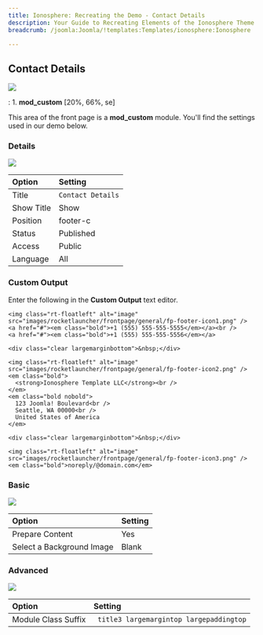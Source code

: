 ```yaml
---
title: Ionosphere: Recreating the Demo - Contact Details
description: Your Guide to Recreating Elements of the Ionosphere Theme for Joomla
breadcrumb: /joomla:Joomla/!templates:Templates/ionosphere:Ionosphere

---
```


Contact Details
----
![][demo]

:   1. **mod_custom** [20%, 66%, se]

This area of the front page is a **mod_custom** module. You'll find the settings used in our demo below.

### Details
![][demo2]

| Option     | Setting           |  
| :--------- | :---------------- |  
| Title      | `Contact Details` |  
| Show Title | Show              |  
| Position   | footer-c          |  
| Status     | Published         |  
| Access     | Public            |  
| Language   | All               |  

### Custom Output
Enter the following in the **Custom Output** text editor.

~~~
<img class="rt-floatleft" alt="image" src="images/rocketlauncher/frontpage/general/fp-footer-icon1.png" />
<a href="#"><em class="bold">+1 (555) 555-555-5555</em></a><br />
<a href="#"><em class="bold">+1 (555) 555-555-5556</em></a>

<div class="clear largemarginbottom">&nbsp;</div>

<img class="rt-floatleft" alt="image" src="images/rocketlauncher/frontpage/general/fp-footer-icon2.png" />
<em class="bold">
  <strong>Ionosphere Template LLC</strong><br />
</em>
<em class="bold nobold">
  123 Joomla! Boulevard<br />
  Seattle, WA 00000<br />
  United States of America
</em>

<div class="clear largemarginbottom">&nbsp;</div>

<img class="rt-floatleft" alt="image" src="images/rocketlauncher/frontpage/general/fp-footer-icon3.png" />
<em class="bold">noreply/@domain.com</em>
~~~

### Basic
![][demo3]

| Option                    | Setting |
| :------------------------ | :------ |
| Prepare Content           | Yes     |
| Select a Background Image | Blank   |

### Advanced
![][demo4]

| Option              | Setting                                  |  
| :------------------ | :--------------------------------------- |  
| Module Class Suffix | ` title3 largemargintop largepaddingtop` |  

[demo]: assets/demo_10.jpeg
[demo2]: assets/contact_1.jpeg
[demo3]: assets/contact_2.jpeg
[demo4]: assets/contact_3.jpeg